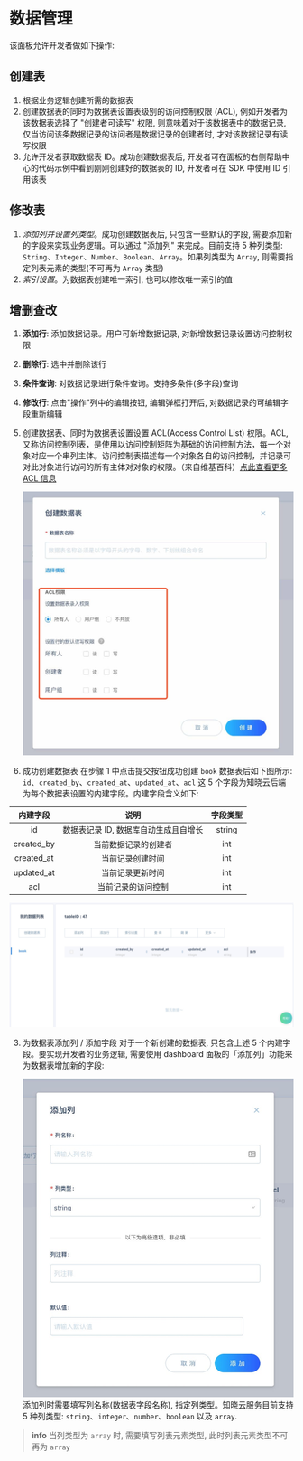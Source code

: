 # 数据管理

该面板允许开发者做如下操作:

## 创建表

1. 根据业务逻辑创建所需的数据表
2. 创建数据表的同时为数据表设置表级别的访问控制权限 (ACL), 例如开发者为该数据表选择了 "创建者可读写" 权限, 则意味着对于该数据表中的数据记录, 仅当访问该条数据记录的访问者是数据记录的创建者时, 才对该数据记录有读写权限
3. 允许开发者获取数据表 ID。成功创建数据表后, 开发者可在面板的右侧帮助中心的代码示例中看到刚刚创建好的数据表的 ID, 开发者可在 SDK 中使用 ID 引用该表

## 修改表

1. *添加列并设置列类型*。成功创建数据表后, 只包含一些默认的字段, 需要添加新的字段来实现业务逻辑。可以通过 "添加列" 来完成。目前支持 5 种列类型: `String`、`Integer`、`Number`、`Boolean`、`Array`。如果列类型为 `Array`, 则需要指定列表元素的类型(不可再为 `Array` 类型)
2. *索引设置*。为数据表创建唯一索引, 也可以修改唯一索引的值

## 增删查改

1. **添加行**: 添加数据记录。用户可新增数据记录, 对新增数据记录设置访问控制权限
2. **删除行**: 选中并删除该行
3. **条件查询**: 对数据记录进行条件查询。支持多条件(多字段)查询
4. **修改行**: 点击"操作"列中的编辑按钮, 编辑弹框打开后, 对数据记录的可编辑字段重新编辑





1. 创建数据表、同时为数据表设置设置 ACL(Access Control List) 权限。ACL, 又称访问控制列表，是使用以访问控制矩阵为基础的访问控制方法，每一个对象对应一个串列主体。访问控制表描述每一个对象各自的访问控制，并记录可对此对象进行访问的所有主体对对象的权限。（来自维基百科）[点此查看更多 ACL 信息](https://zh.wikipedia.org/wiki/%E5%AD%98%E5%8F%96%E6%8E%A7%E5%88%B6%E4%B8%B2%E5%88%97)

   ![数据表创建界面](/images/schema-acl-settings-small.jpg)

2. 成功创建数据表
  在步骤 1 中点击提交按钮成功创建 `book` 数据表后如下图所示: `id`、`created_by`、`created_at`、`updated_at`、`acl` 这 5 个字段为知晓云后端为每个数据表设置的内建字段。内建字段含义如下:


| 内建字段    | 说明                             | 字段类型 |
| :--------: | :-----------------------------: | :-----: |
| id         | 数据表记录 ID, 数据库自动生成且自增长 | string |
| created_by | 当前数据记录的创建者                | int    |
| created_at | 当前记录创建时间                   | int    |
| updated_at | 当前记录更新时间                   | int    |
| acl        | 当前记录的访问控制                  | int    |


   ![数据表成功创建界面](/images/schema-book-table.jpg)

3. 为数据表添加列 / 添加字段
   对于一个新创建的数据表, 只包含上述 5 个内建字段。要实现开发者的业务逻辑, 需要使用 dashboard 面板的「添加列」功能来为数据表增加新的字段:


   ![添加列界面](/images/schema-add-column-small.jpg)添加列时需要填写列名称(数据表字段名称), 指定列类型。知晓云服务目前支持 5 种列类型: `string`、`integer`、`number`、`boolean` 以及 `array`.

  > **info**
  > 当列类型为 `array` 时, 需要填写列表元素类型, 此时列表元素类型不可再为 `array`